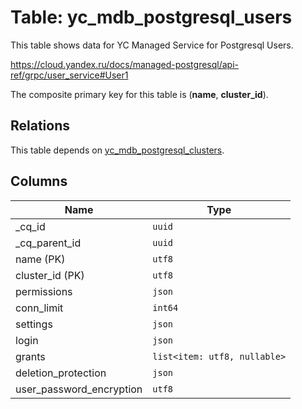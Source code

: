 # Table: yc_mdb_postgresql_users

This table shows data for YC Managed Service for Postgresql Users.

https://cloud.yandex.ru/docs/managed-postgresql/api-ref/grpc/user_service#User1

The composite primary key for this table is (**name**, **cluster_id**).

## Relations

This table depends on [yc_mdb_postgresql_clusters](yc_mdb_postgresql_clusters.md).

## Columns

| Name          | Type          |
| ------------- | ------------- |
|_cq_id|`uuid`|
|_cq_parent_id|`uuid`|
|name (PK)|`utf8`|
|cluster_id (PK)|`utf8`|
|permissions|`json`|
|conn_limit|`int64`|
|settings|`json`|
|login|`json`|
|grants|`list<item: utf8, nullable>`|
|deletion_protection|`json`|
|user_password_encryption|`utf8`|